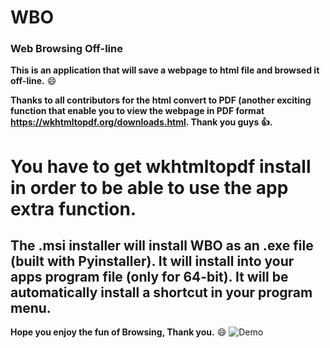 
# WBO
### Web Browsing Off-line

**This is an application that will save a webpage to html file and browsed it off-line.** :smile:

**Thanks to all contributors for the html convert to PDF (another exciting function that enable you to view the webpage in PDF format https://wkhtmltopdf.org/downloads.html. Thank you guys :thumbsup:.**

# You have to get **wkhtmltopdf** install in order to be able to use the app extra function.

## The .msi installer will install WBO as an .exe file (built with **Pyinstaller**). It will install into your apps program file (only for 64-bit). It will be automatically install a shortcut in your program menu. 


**Hope you enjoy the fun of Browsing, Thank you.** :smile:
![Demo](https://github.com/kakkarja/WBO/blob/master/Vid/WBO.gif)
